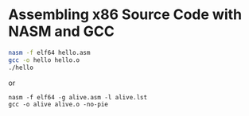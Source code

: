 # Assembling x86 Source Code with NASM and GCC
```Bash
nasm -f elf64 hello.asm    
gcc -o hello hello.o 
./hello 
```

or 

```shell
nasm -f elf64 -g alive.asm -l alive.lst 
gcc -o alive alive.o -no-pie
```
